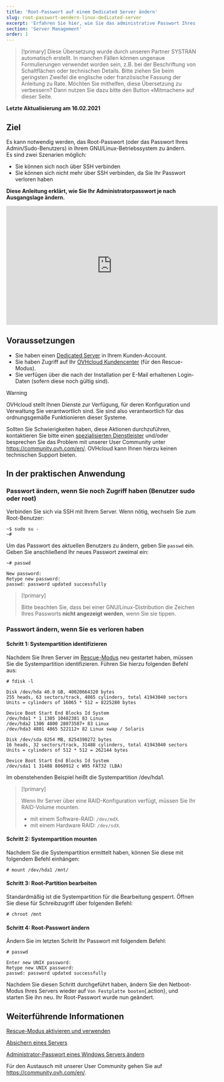 ```yaml
---
title: 'Root-Passwort auf einem Dedicated Server ändern'
slug: root-passwort-aendern-linux-dedicated-server
excerpt: 'Erfahren Sie hier, wie Sie das administrative Passwort Ihres Dedicated Servers ändern'
section: 'Server Management'
order: 1
---
```


> [!primary]
> Diese Übersetzung wurde durch unseren Partner SYSTRAN automatisch erstellt. In manchen Fällen können ungenaue Formulierungen verwendet worden sein, z.B. bei der Beschriftung von Schaltflächen oder technischen Details. Bitte ziehen Sie beim geringsten Zweifel die englische oder französische Fassung der Anleitung zu Rate. Möchten Sie mithelfen, diese Übersetzung zu verbessern? Dann nutzen Sie dazu bitte den Button «Mitmachen» auf dieser Seite.
>

**Letzte Aktualisierung am 16.02.2021**

## Ziel

Es kann notwendig werden, das Root-Passwort (oder das Passwort Ihres Admin/Sudo-Benutzers) in Ihrem GNU/Linux-Betriebssystem zu ändern.
<br>Es sind zwei Szenarien möglich:

- Sie können sich noch über SSH verbinden
- Sie können sich nicht mehr über SSH verbinden, da Sie Ihr Passwort verloren haben

**Diese Anleitung erklärt, wie Sie Ihr Administratorpasswort je nach Ausgangslage ändern.**

<iframe width="560" height="315" src="https://www.youtube.com/embed/gi7JqUvcEt0" frameborder="0" allow="accelerometer; autoplay; encrypted-media; gyroscope; picture-in-picture" allowfullscreen></iframe>

## Voraussetzungen

- Sie haben einen [Dedicated Server](https://www.ovhcloud.com/de/bare-metal/) in Ihrem Kunden-Account.
- Sie haben Zugriff auf Ihr [OVHcloud Kundencenter](https://www.ovh.com/auth/?action=gotomanager&from=https://www.ovh.de/&ovhSubsidiary=de) (für den Rescue-Modus).
- Sie verfügen über die nach der Installation per E-Mail erhaltenen Login-Daten (sofern diese noch gültig sind).

> [!warning]
> OVHcloud stellt Ihnen Dienste zur Verfügung, für deren Konfiguration und Verwaltung Sie verantwortlich sind. Sie sind also verantwortlich für das ordnungsgemäße Funktionieren dieser Systeme.
>
>Sollten Sie Schwierigkeiten haben, diese Aktionen durchzuführen, kontaktieren Sie bitte einen [spezialisierten Dienstleister](https://partner.ovhcloud.com/de/directory/) und/oder besprechen Sie das Problem mit unserer User Community unter https://community.ovh.com/en/. OVHcloud kann Ihnen hierzu keinen technischen Support bieten.
>

## In der praktischen Anwendung

### Passwort ändern, wenn Sie noch Zugriff haben (Benutzer sudo oder root)

Verbinden Sie sich via SSH mit Ihrem Server. Wenn nötig, wechseln Sie zum Root-Benutzer:

```
~$ sudo su -
~#
```

Um das Passwort des aktuellen Benutzers zu ändern, geben Sie `passwd` ein. Geben Sie anschließend Ihr neues Passwort zweimal ein:

```
~# passwd

New password:
Retype new password:
passwd: password updated successfully
```

> [!primary]
>
> Bitte beachten Sie, dass bei einer GNU/Linux-Distribution die Zeichen Ihres Passworts **nicht angezeigt werden**, wenn Sie sie tippen.
>

### Passwort ändern, wenn Sie es verloren haben

#### Schritt 1: Systempartition identifizieren

Nachdem Sie Ihren Server im [Rescue-Modus](../ovh-rescue/) neu gestartet haben, müssen Sie die Systempartition identifizieren. Führen Sie hierzu folgenden Befehl aus:

```
# fdisk -l

Disk /dev/hda 40.0 GB, 40020664320 bytes
255 heads, 63 sectors/track, 4865 cylinders, total 41943040 sectors
Units = cylinders of 16065 * 512 = 8225280 bytes

Device Boot Start End Blocks Id System
/dev/hda1 * 1 1305 10482381 83 Linux
/dev/hda2 1306 4800 28073587+ 83 Linux
/dev/hda3 4801 4865 522112+ 82 Linux swap / Solaris

Disk /dev/sda 8254 MB, 8254390272 bytes
16 heads, 32 sectors/track, 31488 cylinders, total 41943040 sectors
Units = cylinders of 512 * 512 = 262144 bytes

Device Boot Start End Blocks Id System
/dev/sda1 1 31488 8060912 c W95 FAT32 (LBA)
```

Im obenstehenden Beispiel heißt die Systempartition /dev/hda1.

> [!primary]
>
> Wenn Ihr Server über eine RAID-Konfiguration verfügt, müssen Sie Ihr RAID-Volume mounten.
>
> - mit einem Software-RAID: `/dev/mdX`.
> - mit einem Hardware RAID: `/dev/sdX`.
>

#### Schritt 2: Systempartition mounten

Nachdem Sie die Systempartition ermittelt haben, können Sie diese mit folgendem Befehl einhängen:

```
# mount /dev/hda1 /mnt/
```

#### Schritt 3: Root-Partition bearbeiten

Standardmäßig ist die Systempartition für die Bearbeitung gesperrt. Öffnen Sie diese für Schreibzugriff über folgenden Befehl:

```
# chroot /mnt
```

#### Schritt 4: Root-Passwort ändern

Ändern Sie im letzten Schritt Ihr Passwort mit folgendem Befehl:

```
# passwd

Enter new UNIX password:
Retype new UNIX password:
passwd: password updated successfully
```

Nachdem Sie diesen Schritt durchgeführt haben, ändern Sie den Netboot-Modus Ihres Servers wieder auf `Von Festplatte booten`{.action}, und starten Sie ihn neu. Ihr Root-Passwort wurde nun geändert.

## Weiterführende Informationen

[Rescue-Modus aktivieren und verwenden](../ovh-rescue/)

[Absichern eines Servers](../dedizierten-server-sichern/)

[Administrator-Passwort eines Windows Servers ändern](../windows-admin-passwort-aendern/)

Für den Austausch mit unserer User Community gehen Sie auf <https://community.ovh.com/en/>.
